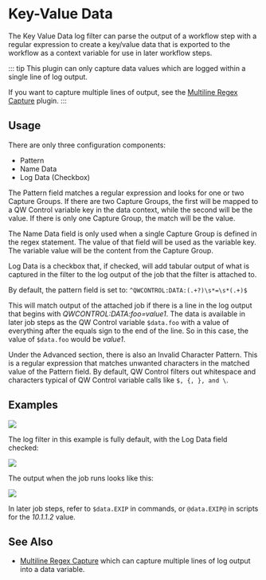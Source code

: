 # Key-Value Data

The Key Value Data log filter can parse the output of a workflow step with a regular expression to create a key/value data that is exported to the workflow as a context variable for use in later workflow steps.

::: tip
This plugin can only capture data values which are logged within a single line of log output.

If you want to capture multiple lines of output, see 
the [Multiline Regex Capture](/manual/log-filters/multi-line-regex.html#usage) plugin.
:::

## Usage

There are only three configuration components:
  - Pattern
  - Name Data
  - Log Data (Checkbox)

The Pattern field matches a regular expression and looks for one or two Capture Groups. If there are two Capture Groups, the first will be mapped to a QW Control variable key in the data context, while the second will be the value. If there is only one Capture Group, the match will be the value.

The Name Data field is only used when a single Capture Group is defined in the regex statement. The value of that field will be used as the variable key.  The variable value will be the content from the Capture Group.

Log Data is a checkbox that, if checked, will add tabular output of what is captured in the filter to the log output of the job that the filter is attached to.

By default, the pattern field is set to: `^QWCONTROL:DATA:(.+?)\s*=\s*(.+)$`

This will match output of the attached job if there is a line in the log output that begins with _QWCONTROL:DATA:foo=value1_. The data is available in later job steps as the QW Control variable `$data.foo` with a value of everything after the equals sign to the end of the line. So in this case, the value of `$data.foo` would be _value1_.

Under the Advanced section, there is also an Invalid Character Pattern. This is a regular expression that matches unwanted characters in the matched value of the Pattern field. By default, QW Control filters out whitespace and characters typical of QW Control variable calls like `$, {, }, and \`.

## Examples

![](@assets/img/logfilter-keyvalue-example1.png)

The log filter in this example is fully default, with the Log Data field checked:

![](@assets/img/logfilter-keyvalue-example2.png)

The output when the job runs looks like this:

![](@assets/img/logfilter-keyvalue-example3.png)

In later job steps, refer to `$data.EXIP` in commands, or `@data.EXIP@` in scripts for the _10.1.1.2_ value.

## See Also

* [Multiline Regex Capture](/manual/log-filters/multi-line-regex.html#usage) which can capture multiple lines of log output into a data variable.
